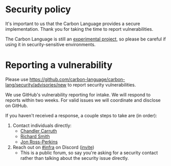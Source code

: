 <!--
Part of the Carbon Language project, under the Apache License v2.0 with LLVM
Exceptions. See /LICENSE for license information.
SPDX-License-Identifier: Apache-2.0 WITH LLVM-exception
-->

# Security policy

It's important to us that the Carbon Language provides a secure implementation.
Thank you for taking the time to report vulnerabilities.

The Carbon Language is still an
[experimental project](/README.md#project-status), so please be careful if using
it in security-sensitive environments.

# Reporting a vulnerability

Please use
<https://github.com/carbon-language/carbon-lang/security/advisories/new> to
report security vulnerabilities.

We use GitHub's vulnerability reporting for intake. We will respond to reports
within two weeks. For valid issues we will coordinate and disclose on GitHub.

If you haven't received a response, a couple steps to take are (in order):

1.  Contact individuals directly:
    -   [Chandler Carruth](mailto:chandlerc@gmail.com)
    -   [Richard Smith](mailto:richard@metafoo.co.uk)
    -   [Jon Ross-Perkins](mailto:jperkins@google.com)
2.  Reach out on
    [#infra](https://discord.com/channels/655572317891461132/707150492370862090)
    on Discord ([invite](https://discord.gg/ZjVdShJDAs))
    -   This is a public forum, so say you're asking for a security contact
        rather than talking about the security issue directly.
